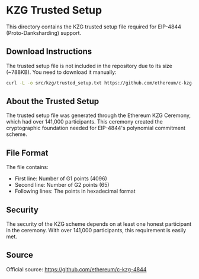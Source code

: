# KZG Trusted Setup

This directory contains the KZG trusted setup file required for EIP-4844 (Proto-Danksharding) support.

## Download Instructions

The trusted setup file is not included in the repository due to its size (~788KB). You need to download it manually:

```bash
curl -L -o src/kzg/trusted_setup.txt https://github.com/ethereum/c-kzg-4844/raw/main/src/trusted_setup.txt
```

## About the Trusted Setup

The trusted setup file was generated through the Ethereum KZG Ceremony, which had over 141,000 participants. This ceremony created the cryptographic foundation needed for EIP-4844's polynomial commitment scheme.

## File Format

The file contains:
- First line: Number of G1 points (4096)
- Second line: Number of G2 points (65)
- Following lines: The points in hexadecimal format

## Security

The security of the KZG scheme depends on at least one honest participant in the ceremony. With over 141,000 participants, this requirement is easily met.

## Source

Official source: https://github.com/ethereum/c-kzg-4844